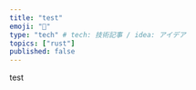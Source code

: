 ```yaml
---
title: "test"
emoji: "🦀"
type: "tech" # tech: 技術記事 / idea: アイデア
topics: ["rust"]
published: false
---
```


test
